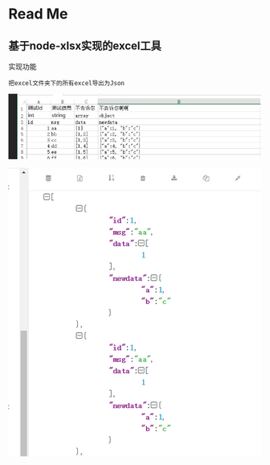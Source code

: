 # Read Me

## 基于node-xlsx实现的excel工具


实现功能
```
把excel文件夹下的所有excel导出为Json
```


![图片](./demo/1.png)


![图片](./demo/2.png)